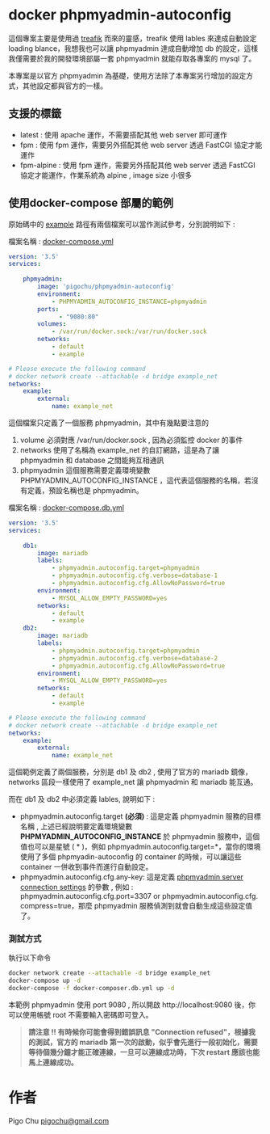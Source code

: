 # docker phpmyadmin-autoconfig #

這個專案主要是使用過 [treafik](https://hub.docker.com/_/traefik) 而來的靈感，treafik 使用 lables 來達成自動設定 loading blance，我想我也可以讓 phpmyadmin 達成自動增加 db 的設定，這樣我僅需要於我的開發環境部屬一套 phpmyadmin 就能存取各專案的 mysql 了。

本專案是以官方 phpmyadmin 為基礎，使用方法除了本專案另行增加的設定方式，其他設定都與官方的一樣。



## 支援的標籤

- latest : 使用 apache  運作，不需要搭配其他 web server 即可運作
- fpm : 使用 fpm 運作，需要另外搭配其他 web server 透過 FastCGI 協定才能運作
- fpm-alpine : 使用 fpm 運作，需要另外搭配其他 web server 透過 FastCGI 協定才能運作，作業系統為 alpine , image size 小很多



## 使用docker-compose 部屬的範例 ##

原始碼中的 [example](./example) 路徑有兩個檔案可以當作測試參考，分別說明如下 :

檔案名稱 : [docker-compose.yml](./docker-compose.yml)

~~~yaml
version: '3.5'
services:
        
    phpmyadmin:
        image: 'pigochu/phpmyadmin-autoconfig'
        environment:
            - PHPMYADMIN_AUTOCONFIG_INSTANCE=phpmyadmin
        ports:
              - "9080:80"
        volumes:
            - /var/run/docker.sock:/var/run/docker.sock
        networks:
            - default
            - example

# Please execute the following command
# docker network create --attachable -d bridge example_net
networks:
    example:
        external:
            name: example_net
~~~

這個檔案只定義了一個服務 phpmyadmin，其中有幾點要注意的

1. volume 必須對應 /var/run/docker.sock , 因為必須監控 docker 的事件
2. networks 使用了名稱為 example_net 的自訂網路，這是為了讓 phpmyadmin 和 database 之間能夠互相通訊
3. phpmyadmin 這個服務需要定義環境變數 PHPMYADMIN_AUTOCONFIG_INSTANCE ，這代表這個服務的名稱，若沒有定義，預設名稱也是 phpmyadmin。



檔案名稱 : [docker-compose.db.yml](./docker-compose.db.yml)

~~~yaml
version: '3.5'
services:
 
    db1:
        image: mariadb
        labels:
            - phpmyadmin.autoconfig.target=phpmyadmin
            - phpmyadmin.autoconfig.cfg.verbose=database-1
            - phpmyadmin.autoconfig.cfg.AllowNoPassword=true
        environment:
            - MYSQL_ALLOW_EMPTY_PASSWORD=yes
        networks:
            - default
            - example
    db2:
        image: mariadb
        labels:
            - phpmyadmin.autoconfig.target=phpmyadmin
            - phpmyadmin.autoconfig.cfg.verbose=database-2
            - phpmyadmin.autoconfig.cfg.AllowNoPassword=true
        environment:
            - MYSQL_ALLOW_EMPTY_PASSWORD=yes
        networks:
            - default
            - example

# Please execute the following command
# docker network create --attachable -d bridge example_net
networks:
    example:
        external:
            name: example_net
~~~





這個範例定義了兩個服務，分別是 db1 及 db2 , 使用了官方的 mariadb 鏡像，networks 區段一樣使用了 example_net 讓 phpmyadmin 和 mariadb 能互通。

而在 db1 及 db2 中必須定義 lables, 說明如下 : 

- phpmyadmin.autoconfig.target **(必須)** : 這是定義 phpmyadmin 服務的目標名稱 , 上述已經說明要定義環境變數 **PHPMYADMIN_AUTOCONFIG_INSTANCE** 於 phpmyadmin 服務中，這個值也可以是星號 ( * )，例如 phpmyadmin.autoconfig.target=*，當你的環境使用了多個 phpmyadin-autoconfig 的 container 的時候，可以讓這些 container 一併收到事件而進行自動設定。
- phpmyadmin.autoconfig.cfg.any-key: 這是定義 [phpmyadmin server connection settings](https://docs.phpmyadmin.net/en/latest/config.html#server-connection-settings) 的參數 , 例如 : phpmyadmin.autoconfig.cfg.port=3307 or phpmyadmin.autoconfig.cfg. compress=true，那麼 phpmyadmin 服務偵測到就會自動生成這些設定值了。

### 測試方式

執行以下命令

~~~bash
docker network create --attachable -d bridge example_net
docker-compose up -d
docker-compose -f docker-composer.db.yml up -d 
~~~

本範例 phpmyadmin 使用 port 9080 , 所以開啟 http://localhost:9080 後，你可以使用帳號 root 不需要輸入密碼即可登入。

> **請注意 !! 有時候你可能會得到錯誤訊息 "Connection refused"，根據我的測試，官方的 mariadb 第一次的啟動，似乎會先進行一段初始化，需要等待個幾分鐘才能正確連線，一旦可以連線成功時，下次 restart 應該也能馬上連線成功。**





# 作者 #

Pigo Chu <pigochu@gmail.com>